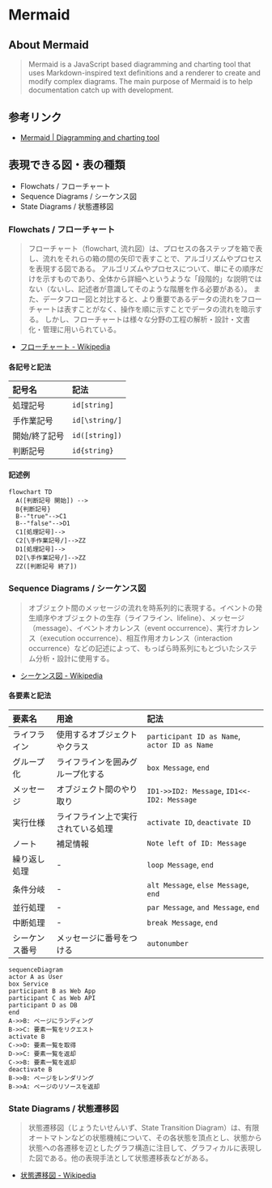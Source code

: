 # Mermaid

## About Mermaid 

> Mermaid is a JavaScript based diagramming and charting tool that uses Markdown-inspired text definitions and a renderer to create and modify complex diagrams.
The main purpose of Mermaid is to help documentation catch up with development.

## 参考リンク

- [Mermaid | Diagramming and charting tool](http://mermaid.js.org/)

## 表現できる図・表の種類

- Flowchats / フローチャート
- Sequence Diagrams / シーケンス図
- State Diagrams / 状態遷移図

### Flowchats / フローチャート

> フローチャート（flowchart, 流れ図）は、プロセスの各ステップを箱で表し、流れをそれらの箱の間の矢印で表すことで、アルゴリズムやプロセスを表現する図である。
アルゴリズムやプロセスについて、単にその順序だけを示すものであり、全体から詳細へというような「段階的」な説明ではない（ないし、記述者が意識してそのような階層を作る必要がある）。
また、データフロー図と対比すると、より重要であるデータの流れをフローチャートは表すことがなく、操作を順に示すことでデータの流れを暗示する。
しかし、フローチャートは様々な分野の工程の解析・設計・文書化・管理に用いられている。

- [フローチャート - Wikipedia](https://ja.wikipedia.org/wiki/%E3%83%95%E3%83%AD%E3%83%BC%E3%83%81%E3%83%A3%E3%83%BC%E3%83%88)

#### 各記号と記法

| 記号名 | 記法 |
| :--- | :--- |
| 処理記号 | `id[string]` |
| 手作業記号 | `id[\string/]` |
| 開始/終了記号 | `id([string])` |
| 判断記号 | `id{string}` |

#### 記述例

```mermaid
flowchart TD
  A([判断記号 開始]) -->
  B{判断記号}
  B--"true"-->C1
  B--"false"-->D1
  C1[処理記号]-->
  C2[\手作業記号/]-->ZZ
  D1[処理記号]-->
  D2[\手作業記号/]-->ZZ
  ZZ([判断記号 終了])
```

### Sequence Diagrams / シーケンス図

> オブジェクト間のメッセージの流れを時系列的に表現する。イベントの発生順序やオブジェクトの生存（ライフライン、lifeline）、メッセージ（message）、イベントオカレンス（event occurrence）、実行オカレンス（execution occurrence）、相互作用オカレンス（interaction occurrence）などの記述によって、もっぱら時系列にもとづいたシステム分析・設計に使用する。

- [シーケンス図 - Wikipedia](https://ja.wikipedia.org/wiki/%E3%82%B7%E3%83%BC%E3%82%B1%E3%83%B3%E3%82%B9%E5%9B%B3)

#### 各要素と記法

| 要素名 | 用途 | 記法 |
| :--- | :--- | :--- |
| ライフライン | 使用するオブジェクトやクラス | `participant ID as Name`, `actor ID as Name` |
| グループ化 | ライフラインを囲みグループ化する | `box Message`, `end` |
| メッセージ | オブジェクト間のやり取り | `ID1->>ID2: Message`, `ID1<<-ID2: Message` |
| 実行仕様 | ライフライン上で実行されている処理 | `activate ID`, `deactivate ID` |
| ノート | 補足情報 | `Note left of ID: Message` |
| 繰り返し処理 | - | `loop Message`, `end` |
| 条件分岐 | - | `alt Message`, `else Message`, `end` |
| 並行処理 | - | `par Message`, `and Message`, `end` |
| 中断処理 | - | `break Message`, `end` |
| シーケンス番号 | メッセージに番号をつける | `autonumber` |

```mermaid
sequenceDiagram
actor A as User
box Service
participant B as Web App
participant C as Web API
participant D as DB
end
A->>B: ページにランディング
B->>C: 要素一覧をリクエスト
activate B
C->>D: 要素一覧を取得
D->>C: 要素一覧を返却
C->>B: 要素一覧を返却
deactivate B
B->>B: ページをレンダリング
B->>A: ページのリソースを返却
```

### State Diagrams / 状態遷移図

> 状態遷移図（じょうたいせんいず、State Transition Diagram）は、有限オートマトンなどの状態機械について、その各状態を頂点とし、状態から状態への各遷移を辺としたグラフ構造に注目して、グラフィカルに表現した図である。他の表現手法として状態遷移表などがある。

- [状態遷移図 - Wikipedia](https://ja.wikipedia.org/wiki/%E7%8A%B6%E6%85%8B%E9%81%B7%E7%A7%BB%E5%9B%B3)

